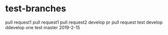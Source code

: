 # test-branches
pull request1
pull request1
pull request2
develop pr
pull request
test develop
ddevelop one
test master
2019-2-15
